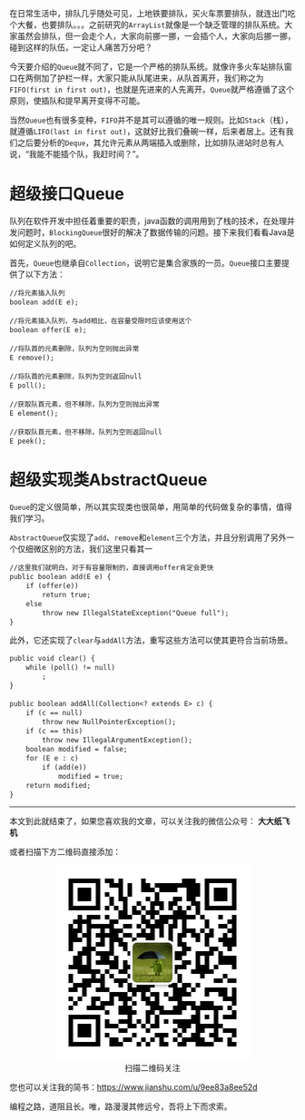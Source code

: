 在日常生活中，排队几乎随处可见，上地铁要排队，买火车票要排队，就连出门吃个大餐，也要排队。。。之前研究的`ArrayList`就像是一个缺乏管理的排队系统。大家虽然会排队，但一会走个人，大家向前挪一挪，一会插个人，大家向后挪一挪，碰到这样的队伍，一定让人痛苦万分吧？

今天要介绍的`Queue`就不同了，它是一个严格的排队系统。就像许多火车站排队窗口在两侧加了护栏一样，大家只能从队尾进来，从队首离开，我们称之为`FIFO(first in first out)`，也就是先进来的人先离开。`Queue`就严格遵循了这个原则，使插队和提早离开变得不可能。

当然`Queue`也有很多变种，`FIFO`并不是其可以遵循的唯一规则。比如`Stack`（栈），就遵循`LIFO(last in first out)`，这就好比我们叠碗一样，后来者居上。还有我们之后要分析的`Deque`，其允许元素从两端插入或删除，比如排队进站时总有人说，“我能不能插个队，我赶时间？”。

# 超级接口Queue

队列在软件开发中担任着重要的职责，java函数的调用用到了栈的技术，在处理并发问题时，`BlockingQueue`很好的解决了数据传输的问题。接下来我们看看Java是如何定义队列的吧。

首先，`Queue`也继承自`Collection`，说明它是集合家族的一员。`Queue`接口主要提供了以下方法：

```
//将元素插入队列
boolean add(E e);

//将元素插入队列，与add相比，在容量受限时应该使用这个
boolean offer(E e);

//将队首的元素删除，队列为空则抛出异常
E remove();

//将队首的元素删除，队列为空则返回null
E poll();

//获取队首元素，但不移除，队列为空则抛出异常
E element();

//获取队首元素，但不移除，队列为空则返回null
E peek();
```

# 超级实现类AbstractQueue

`Queue`的定义很简单，所以其实现类也很简单，用简单的代码做复杂的事情，值得我们学习。

`AbstractQueue`仅实现了`add`、`remove`和`element`三个方法，并且分别调用了另外一个仅细微区别的方法，我们这里只看其一

```
//这里我们就明白，对于有容量限制的，直接调用offer肯定会更快
public boolean add(E e) {
    if (offer(e))
        return true;
    else
        throw new IllegalStateException("Queue full");
}
```

此外，它还实现了`clear`与`addAll`方法，重写这些方法可以使其更符合当前场景。

```
public void clear() {
    while (poll() != null)
        ;
}

public boolean addAll(Collection<? extends E> c) {
    if (c == null)
        throw new NullPointerException();
    if (c == this)
        throw new IllegalArgumentException();
    boolean modified = false;
    for (E e : c)
        if (add(e))
            modified = true;
    return modified;
}
```

---

本文到此就结束了，如果您喜欢我的文章，可以关注我的微信公众号： **大大纸飞机** 

或者扫描下方二维码直接添加：

<div align="center"><img src ="./image/qrcode.jpg" /><br/>扫描二维码关注</div>

您也可以关注我的简书：https://www.jianshu.com/u/9ee83a8ee52d

编程之路，道阻且长。唯，路漫漫其修远兮，吾将上下而求索。